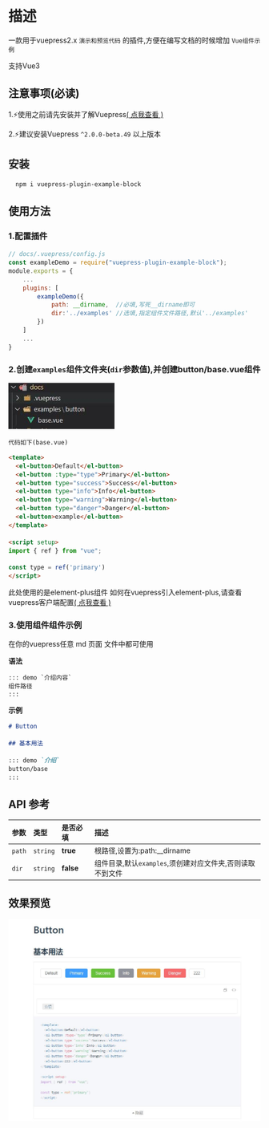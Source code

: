 # 描述

一款用于vuepress2.x `演示和预览代码` 的插件,方便在编写文档的时候增加  `Vue组件示例`

支持Vue3

## 注意事项(必读)

1.⚡使用之前请先安装并了解Vuepress[( 点我查看 )](https://v2.vuepress.vuejs.org/zh/)

2.⚡建议安装Vuepress `^2.0.0-beta.49` 以上版本

## 安装

```bash
  npm i vuepress-plugin-example-block
```

## 使用方法

### 1.配置插件

```javascript
// docs/.vuepress/config.js
const exampleDemo = require("vuepress-plugin-example-block");
module.exports = {
    ...
    plugins: [
        exampleDemo({
            path: __dirname,  //必填,写死__dirname即可
            dir:'../examples' //选填,指定组件文件路径,默认'../examples'
        })
    ]
    ...
}
```

### 2.创建`examples`组件文件夹(`dir`参数值),并创建button/base.vue组件

![路径](https://raw.githubusercontent.com/caohoucheng/vuepress-plugin-example-block/dev/Img/readme/examplePath.jpg)

`代码如下(base.vue)`

```html
<template>
  <el-button>Default</el-button>
  <el-button :type="type">Primary</el-button>
  <el-button type="success">Success</el-button>
  <el-button type="info">Info</el-button>
  <el-button type="warning">Warning</el-button>
  <el-button type="danger">Danger</el-button>
  <el-button>example</el-button>
</template>

<script setup>
import { ref } from "vue";

const type = ref('primary')
</script>
```

此处使用的是element-plus组件
如何在vuepress引入element-plus,请查看vuepress客户端配置[( 点我查看 )](https://v2.vuepress.vuejs.org/zh/advanced/cookbook/usage-of-client-config.html#enhance)

### 3.使用组件组件示例

在你的vuepress任意 md 页面 文件中都可使用

**语法**

```
::: demo `介绍内容`
组件路径
:::
```

**示例**

```md
# Button

## 基本用法

::: demo `介绍`
button/base
:::

```

## API 参考

| 参数 | 类型     | 是否必填       | 描述                |
| :-------- | :------- | :------- | :------------------------- |
| `path` | `string` | **true** |根路径,设置为:path:__dirname|
| `dir` | `string` | **false** |组件目录,默认`examples`,须创建对应文件夹,否则读取不到文件|

## 效果预览

![效果](https://raw.githubusercontent.com/caohoucheng/vuepress-plugin-example-block/dev/Img/readme/demo.jpg)
